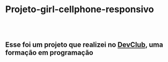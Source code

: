 # Projeto-girl-cellphone-responsivo
<br>
<br>
<h2>Esse foi um projeto que realizei no <a href="https://rodolfomori.com.br/devclub">DevClub</a>, uma formação em programação</h2>

<img scr="https://github.com/Cleber-Dev23/Projeto-girl-cellphone-responsivo/blob/master/assets/Desktop.png?raw=true">
